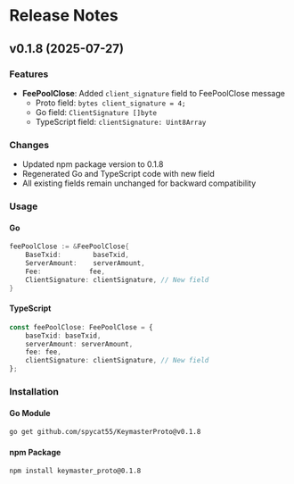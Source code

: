 # Release Notes

## v0.1.8 (2025-07-27)

### Features
- **FeePoolClose**: Added `client_signature` field to FeePoolClose message
  - Proto field: `bytes client_signature = 4;`
  - Go field: `ClientSignature []byte`
  - TypeScript field: `clientSignature: Uint8Array`

### Changes
- Updated npm package version to 0.1.8
- Regenerated Go and TypeScript code with new field
- All existing fields remain unchanged for backward compatibility

### Usage

#### Go
```go
feePoolClose := &FeePoolClose{
    BaseTxid:        baseTxid,
    ServerAmount:    serverAmount,
    Fee:            fee,
    ClientSignature: clientSignature, // New field
}
```

#### TypeScript
```typescript
const feePoolClose: FeePoolClose = {
    baseTxid: baseTxid,
    serverAmount: serverAmount,
    fee: fee,
    clientSignature: clientSignature, // New field
};
```

### Installation

#### Go Module
```bash
go get github.com/spycat55/KeymasterProto@v0.1.8
```

#### npm Package
```bash
npm install keymaster_proto@0.1.8
```